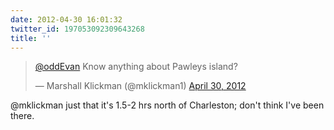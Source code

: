 ```yaml
---
date: 2012-04-30 16:01:32
twitter_id: 197053092309643268
title: ''
---
```


<blockquote class="twitter-tweet"><p lang="en" dir="ltr"><a href="https://twitter.com/oddEvan?ref_src=twsrc%5Etfw">@oddEvan</a> Know anything about Pawleys island?</p>&mdash; Marshall Klickman (@mklickman1) <a href="https://twitter.com/mklickman1/status/197052485037338625?ref_src=twsrc%5Etfw">April 30, 2012</a></blockquote>
<script async src="https://platform.twitter.com/widgets.js" charset="utf-8"></script>

@mklickman just that it's 1.5-2 hrs north of Charleston; don't think I've been there.
